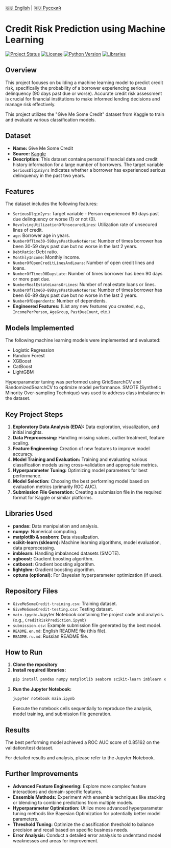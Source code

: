 [🇬🇧 English](README.md) | [🇷🇺 Русский](README.ru.md)

# Credit Risk Prediction using Machine Learning

[![Project Status](https://img.shields.io/badge/Status-Complete-brightgreen.svg)](https://github.com/yourusername/yourrepository)
[![License](https://img.shields.io/badge/License-MIT-blue.svg)](https://opensource.org/licenses/MIT)
[![Python Version](https://img.shields.io/badge/Python-3.7+-yellow.svg)](https://www.python.org/)
[![Libraries](https://img.shields.io/badge/Libraries-Pandas%2C%20Scikit--learn%2C%20XGBoost%2C%20CatBoost%2C%20LightGBM-orange.svg)](https://github.com/yourusername/yourrepository)

## Overview

This project focuses on building a machine learning model to predict credit risk, specifically the probability of a borrower experiencing serious delinquency (90 days past due or worse).  Accurate credit risk assessment is crucial for financial institutions to make informed lending decisions and manage risk effectively.

This project utilizes the "Give Me Some Credit" dataset from Kaggle to train and evaluate various classification models.

## Dataset

*   **Name:** Give Me Some Credit
*   **Source:** [Kaggle](https://www.kaggle.com/c/GiveMeSomeCredit)
*   **Description:**  This dataset contains personal financial data and credit history information for a large number of borrowers. The target variable `SeriousDlqin2yrs` indicates whether a borrower has experienced serious delinquency in the past two years.

## Features

The dataset includes the following features:

*   `SeriousDlqin2yrs`:  Target variable - Person experienced 90 days past due delinquency or worse (1) or not (0).
*   `RevolvingUtilizationOfUnsecuredLines`:  Utilization rate of unsecured lines of credit.
*   `age`: Borrower age in years.
*   `NumberOfTime30-59DaysPastDueNotWorse`: Number of times borrower has been 30-59 days past due but no worse in the last 2 years.
*   `DebtRatio`: Debt ratio.
*   `MonthlyIncome`: Monthly income.
*   `NumberOfOpenCreditLinesAndLoans`: Number of open credit lines and loans.
*   `NumberOfTimes90DaysLate`: Number of times borrower has been 90 days or more past due.
*   `NumberRealEstateLoansOrLines`: Number of real estate loans or lines.
*   `NumberOfTime60-89DaysPastDueNotWorse`: Number of times borrower has been 60-89 days past due but no worse in the last 2 years.
*   `NumberOfDependents`: Number of dependents.
*   **Engineered Features:** (List any new features you created, e.g., `IncomePerPerson`, `AgeGroup`, `PastDueCount`, etc.)

## Models Implemented

The following machine learning models were implemented and evaluated:

*   Logistic Regression
*   Random Forest
*   XGBoost
*   CatBoost
*   LightGBM

Hyperparameter tuning was performed using GridSearchCV and RandomizedSearchCV to optimize model performance. SMOTE (Synthetic Minority Over-sampling Technique) was used to address class imbalance in the dataset.

## Key Project Steps

1.  **Exploratory Data Analysis (EDA):**  Data exploration, visualization, and initial insights.
2.  **Data Preprocessing:** Handling missing values, outlier treatment, feature scaling.
3.  **Feature Engineering:** Creation of new features to improve model accuracy.
4.  **Model Training and Evaluation:** Training and evaluating various classification models using cross-validation and appropriate metrics.
5.  **Hyperparameter Tuning:** Optimizing model parameters for best performance.
6.  **Model Selection:** Choosing the best performing model based on evaluation metrics (primarily ROC AUC).
7.  **Submission File Generation:** Creating a submission file in the required format for Kaggle or similar platforms.

## Libraries Used

*   **pandas:** Data manipulation and analysis.
*   **numpy:** Numerical computing.
*   **matplotlib & seaborn:** Data visualization.
*   **scikit-learn (sklearn):** Machine learning algorithms, model evaluation, data preprocessing.
*   **imblearn:**  Handling imbalanced datasets (SMOTE).
*   **xgboost:**  Gradient boosting algorithm.
*   **catboost:** Gradient boosting algorithm.
*   **lightgbm:** Gradient boosting algorithm.
*   **optuna (optional):**  For Bayesian hyperparameter optimization (if used).

## Repository Files

*   `GiveMeSomeCredit-training.csv`: Training dataset.
*   `GiveMeSomeCredit-testing.csv`: Testing dataset.
*   `main.ipynb`: Jupyter Notebook containing the project code and analysis. (e.g., `CreditRiskPrediction.ipynb`)
*   `submission.csv`:  Example submission file generated by the best model.
*   `README.en.md`: English README file (this file).
*   `README.ru.md`: Russian README file.

## How to Run

1.  **Clone the repository**
2.  **Install required libraries:** 
    ```bash
    pip install pandas numpy matplotlib seaborn scikit-learn imblearn xgboost catboost lightgbm optuna
    ```
3.  **Run the Jupyter Notebook:**
    ```bash
    jupyter notebook main.ipynb
    ```
    Execute the notebook cells sequentially to reproduce the analysis, model training, and submission file generation.

## Results

The best performing model achieved a ROC AUC score of 0.85162 on the validation/test dataset.

For detailed results and analysis, please refer to the Jupyter Notebook.

## Further Improvements

*   **Advanced Feature Engineering:** Explore more complex feature interactions and domain-specific features.
*   **Ensemble Methods:**  Experiment with ensemble techniques like stacking or blending to combine predictions from multiple models.
*   **Hyperparameter Optimization:**  Utilize more advanced hyperparameter tuning methods like Bayesian Optimization for potentially better model parameters.
*   **Threshold Tuning:** Optimize the classification threshold to balance precision and recall based on specific business needs.
*   **Error Analysis:** Conduct a detailed error analysis to understand model weaknesses and areas for improvement.

